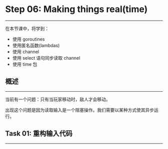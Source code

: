 # Step 06: Making things real(time)

---

在本节课中，将学到：
* 使用 goroutines
* 使用匿名函数(lambdas)
* 使用 channel
* 使用 select 语句同步读取 channel
* 使用 time 包


## 概述

---

当前有一个问题：只有当玩家移动时，敌人才会移动。

出现这个问题是因为读取输入是一个阻塞操作。我们需要以某种方式使其异步运行。


## Task 01: 重构输入代码

---

